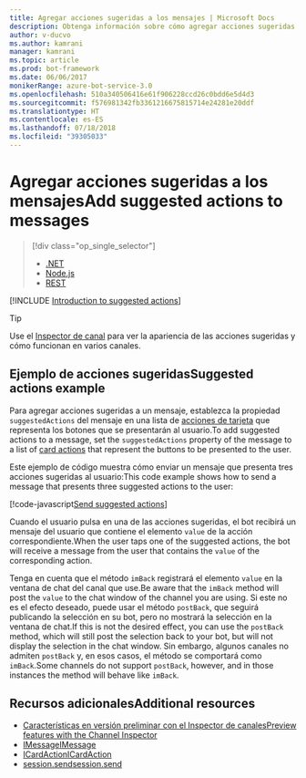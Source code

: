 ```yaml
---
title: Agregar acciones sugeridas a los mensajes | Microsoft Docs
description: Obtenga información sobre cómo agregar acciones sugeridas a los mensajes mediante el SDK de Bot Builder para Node.js.
author: v-ducvo
ms.author: kamrani
manager: kamrani
ms.topic: article
ms.prod: bot-framework
ms.date: 06/06/2017
monikerRange: azure-bot-service-3.0
ms.openlocfilehash: 510a340506416e61f906228ccd26c0bdd6e5d4d3
ms.sourcegitcommit: f576981342fb3361216675815714e24281e20ddf
ms.translationtype: HT
ms.contentlocale: es-ES
ms.lasthandoff: 07/18/2018
ms.locfileid: "39305033"
---
```

# <a name="add-suggested-actions-to-messages"></a><span data-ttu-id="1afb0-103">Agregar acciones sugeridas a los mensajes</span><span class="sxs-lookup"><span data-stu-id="1afb0-103">Add suggested actions to messages</span></span>
> [!div class="op_single_selector"]
> - [.NET](../dotnet/bot-builder-dotnet-add-suggested-actions.md)
> - [Node.js](../nodejs/bot-builder-nodejs-send-suggested-actions.md)
> - [REST](../rest-api/bot-framework-rest-connector-add-suggested-actions.md)

[!INCLUDE [Introduction to suggested actions](../includes/snippet-suggested-actions-intro.md)]

> [!TIP]
> Use el [Inspector de canal][channelInspector] para ver la apariencia de las acciones sugeridas y cómo funcionan en varios canales.

## <a name="suggested-actions-example"></a><span data-ttu-id="1afb0-108">Ejemplo de acciones sugeridas</span><span class="sxs-lookup"><span data-stu-id="1afb0-108">Suggested actions example</span></span>

<span data-ttu-id="1afb0-109">Para agregar acciones sugeridas a un mensaje, establezca la propiedad `suggestedActions` del mensaje en una lista de [acciones de tarjeta][ICardAction] que representa los botones que se presentarán al usuario.</span><span class="sxs-lookup"><span data-stu-id="1afb0-109">To add suggested actions to a message, set the `suggestedActions` property of the message to a list of [card actions][ICardAction] that represent the buttons to be presented to the user.</span></span>

<span data-ttu-id="1afb0-110">Este ejemplo de código muestra cómo enviar un mensaje que presenta tres acciones sugeridas al usuario:</span><span class="sxs-lookup"><span data-stu-id="1afb0-110">This code example shows how to send a message that presents three suggested actions to the user:</span></span>

[!code-javascript[Send suggested actions](../includes/code/node-send-suggested-actions.js#sendSuggestedActions)]

<span data-ttu-id="1afb0-111">Cuando el usuario pulsa en una de las acciones sugeridas, el bot recibirá un mensaje del usuario que contiene el elemento `value` de la acción correspondiente.</span><span class="sxs-lookup"><span data-stu-id="1afb0-111">When the user taps one of the suggested actions, the bot will receive a message from the user that contains the `value` of the corresponding action.</span></span>

<span data-ttu-id="1afb0-112">Tenga en cuenta que el método `imBack` registrará el elemento `value` en la ventana de chat del canal que use.</span><span class="sxs-lookup"><span data-stu-id="1afb0-112">Be aware that the `imBack` method will post the `value` to the chat window of the channel you are using.</span></span> <span data-ttu-id="1afb0-113">Si este no es el efecto deseado, puede usar el método `postBack`, que seguirá publicando la selección en su bot, pero no mostrará la selección en la ventana de chat.</span><span class="sxs-lookup"><span data-stu-id="1afb0-113">If this is not the desired effect, you can use the `postBack` method, which will still post the selection back to your bot, but will not display the selection in the chat window.</span></span> <span data-ttu-id="1afb0-114">Sin embargo, algunos canales no admiten `postBack` y, en esos casos, el método se comportará como `imBack`.</span><span class="sxs-lookup"><span data-stu-id="1afb0-114">Some channels do not support `postBack`, however, and in those instances the method will behave like `imBack`.</span></span>

## <a name="additional-resources"></a><span data-ttu-id="1afb0-115">Recursos adicionales</span><span class="sxs-lookup"><span data-stu-id="1afb0-115">Additional resources</span></span>

* <span data-ttu-id="1afb0-116">[Características en versión preliminar con el Inspector de canales][inspector]</span><span class="sxs-lookup"><span data-stu-id="1afb0-116">[Preview features with the Channel Inspector][inspector]</span></span>
* <span data-ttu-id="1afb0-117">[IMessage][IMessage]</span><span class="sxs-lookup"><span data-stu-id="1afb0-117">[IMessage][IMessage]</span></span>
* <span data-ttu-id="1afb0-118">[ICardAction][ICardAction]</span><span class="sxs-lookup"><span data-stu-id="1afb0-118">[ICardAction][ICardAction]</span></span>
* <span data-ttu-id="1afb0-119">[session.send][SessionSend]</span><span class="sxs-lookup"><span data-stu-id="1afb0-119">[session.send][SessionSend]</span></span>

[IMessage]: http://docs.botframework.com/en-us/node/builder/chat-reference/interfaces/_botbuilder_d_.imessage

[SessionSend]: https://docs.botframework.com/en-us/node/builder/chat-reference/classes/_botbuilder_d_.session.html#send

[ICardAction]: https://docs.botframework.com/en-us/node/builder/chat-reference/interfaces/_botbuilder_d_.icardaction.html

[inspector]: ../bot-service-channel-inspector.md

[channelInspector]: ../bot-service-channel-inspector.md
